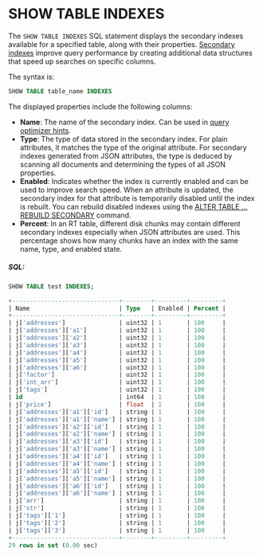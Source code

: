 # SHOW TABLE INDEXES

<!-- example SHOW TABLE INDEXES -->
The `SHOW TABLE INDEXES` SQL statement displays the secondary indexes available for a specified table, along with their properties. [Secondary indexes](../../Server_settings/Searchd.md#secondary_indexes) improve query performance by creating additional data structures that speed up searches on specific columns.

The syntax is:

```sql
SHOW TABLE table_name INDEXES
```

The displayed properties include the following columns:

* **Name**: The name of the secondary index. Can be used in [query optimizer hints](../../Searching/Options.md#Query-optimizer-hints).
* **Type**: The type of data stored in the secondary index. For plain attributes, it matches the type of the original attribute. For secondary indexes generated from JSON attributes, the type is deduced by scanning all documents and determining the types of all JSON properties.
* **Enabled**: Indicates whether the index is currently enabled and can be used to improve search speed. When an attribute is updated, the secondary index for that attribute is temporarily disabled until the index is rebuilt. You can rebuild disabled indexes using the [ALTER TABLE ... REBUILD SECONDARY](../../Updating_table_schema_and_settings.md#Rebuilding-a-secondary-index) command.
* **Percent**: In an RT table, different disk chunks may contain different secondary indexes especially when JSON attributes are used. This percentage shows how many chunks have an index with the same name, type, and enabled state.

<!-- intro -->
##### SQL:
<!-- request SQL -->

```sql
SHOW TABLE test INDEXES;
```

<!-- response SQL -->

```sql
+------------------------------+--------+---------+---------+
| Name                         | Type   | Enabled | Percent |
+------------------------------+--------+---------+---------+
| j['addresses']               | uint32 | 1       | 100     |
| j['addresses']['a1']         | uint32 | 1       | 100     |
| j['addresses']['a2']         | uint32 | 1       | 100     |
| j['addresses']['a3']         | uint32 | 1       | 100     |
| j['addresses']['a4']         | uint32 | 1       | 100     |
| j['addresses']['a5']         | uint32 | 1       | 100     |
| j['addresses']['a6']         | uint32 | 1       | 100     |
| j['factor']                  | uint32 | 1       | 100     |
| j['int_arr']                 | uint32 | 1       | 100     |
| j['tags']                    | uint32 | 1       | 100     |
| id                           | int64  | 1       | 100     |
| j['price']                   | float  | 1       | 100     |
| j['addresses']['a1']['id']   | string | 1       | 100     |
| j['addresses']['a1']['name'] | string | 1       | 100     |
| j['addresses']['a2']['id']   | string | 1       | 100     |
| j['addresses']['a2']['name'] | string | 1       | 100     |
| j['addresses']['a3']['id']   | string | 1       | 100     |
| j['addresses']['a3']['name'] | string | 1       | 100     |
| j['addresses']['a4']['id']   | string | 1       | 100     |
| j['addresses']['a4']['name'] | string | 1       | 100     |
| j['addresses']['a5']['id']   | string | 1       | 100     |
| j['addresses']['a5']['name'] | string | 1       | 100     |
| j['addresses']['a6']['id']   | string | 1       | 100     |
| j['addresses']['a6']['name'] | string | 1       | 100     |
| j['arr']                     | string | 1       | 100     |
| j['str']                     | string | 1       | 100     |
| j['tags']['1']               | string | 1       | 100     |
| j['tags']['2']               | string | 1       | 100     |
| j['tags']['3']               | string | 1       | 100     |
+------------------------------+--------+---------+---------+
29 rows in set (0.00 sec)
```
<!-- end -->